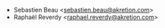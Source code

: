 - Sebastien Beau \<<sebastien.beau@akretion.com>\>
- Raphaël Reverdy \<<raphael.reverdy@akretion.com>\>
